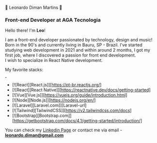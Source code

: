 :space_invader: Leonardo Diman Martins :space_invader:

<h3>Front-end Developer at <strong>AGA Tecnologia</strong></h3>

Hello there! I'm <strong>Leo</strong>!

I am a front-end developer passionated by technology, design and music! Born in the 90's and currently living in Bauru, SP - Brazil. I've started studying web development in 2021 and within around 2 months, I got my first job, where I discovered a passion for front end development. 
<br>
I wish to specialize in React Native development.

My favorite stacks:

<a href="https://pt-br.reactjs.org/" target="_blank"><img src="[https://raw.githubusercontent.com/devicons/devicon/1119b9f84c0290e0f0b38982099a2bd027a48bf1/icons/react/react-original-wordmark.svg](https://raw.githubusercontent.com/devicons/devicon/1119b9f84c0290e0f0b38982099a2bd027a48bf1/icons/react/react-original.svg)" alt="React" style="width:5px"></a>

* [![React][React.js]][https://pt-br.reactjs.org/]
* [![React][React Native]][https://reactnative.dev/docs/getting-started]
* [![Vue][Vue.js]][https://vuejs.org/guide/introduction.html]
* [![Node][Node.js]][https://nodejs.org/en/]
* [![Laravel][Laravel.com]][Laravel-url]
* [![Tailwind][TailwindCSS]][https://v2.tailwindcss.com/docs]
* [![Bootstrap][Bootstrap.com]][https://getbootstrap.com/docs/4.1/getting-started/introduction/]

You can check my <a href="https://www.linkedin.com/in/leonardodiman/" target="_blank">Linkedin Page</a> or contact me via email - <strong>leonardo.diman@gmail.com</strong>
